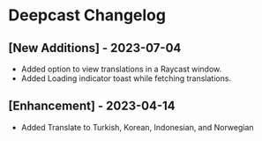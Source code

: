 # Deepcast Changelog

## [New Additions] - 2023-07-04

- Added option to view translations in a Raycast window.
- Added Loading indicator toast while fetching translations.
## [Enhancement] - 2023-04-14

- Added Translate to Turkish, Korean, Indonesian, and Norwegian 
